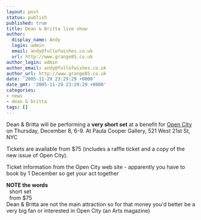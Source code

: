 ```yaml
---
layout: post
status: publish
published: true
title: Dean & Britta live show
author:
  display_name: Andy
  login: admin
  email: andy@fullofwishes.co.uk
  url: http://www.grange85.co.uk
author_login: admin
author_email: andy@fullofwishes.co.uk
author_url: http://www.grange85.co.uk
date: '2005-11-29 23:29:29 +0000'
date_gmt: '2005-11-29 23:29:29 +0000'
categories:
- news
- dean & britta
tags: []
---
```

<p>Dean &amp; Britta will be performing a <b>very short set</b> at a benefit for <a href="http://www.opencity.org">Open City</a> on Thursday, December 8, 6-9. At Paula Cooper Gallery, 521 West 21st St, NYC</p>
<p>Tickets are available from $75 (includes a raffle ticket and a copy of the new issue of Open City).</p>
<p><span class="removed_link" title="http://www.opencity.org/benefit.html">Ticket information from the Open City web site</span> - apparently you have to book by 1 December so get your act together</p>
<p><b>NOTE the words</b><br />&nbsp;&nbsp;short set<br />&nbsp;&nbsp;from $75<br />Dean & Britta are not the main attraction so for that money you'd better be a very big fan or interested in Open City (an Arts magazine)</p>
